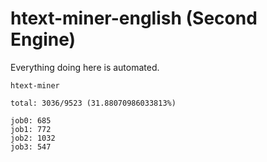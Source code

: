 # htext-miner-english (Second Engine)

Everything doing here is automated.

```
htext-miner

total: 3036/9523 (31.88070986033813%)

job0: 685
job1: 772
job2: 1032
job3: 547
```